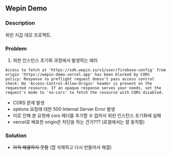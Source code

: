 ## Wepin Demo

### Description

위핀 지갑 데모 프로젝트.

### Problem

1. 위핀 인스턴스 초기화 과정에서 발생하는 에러

```shell
Access to fetch at 'https://sdk.wepin.io/v1/user/firebase-config' from origin 'https://wepin-demo.vercel.app' has been blocked by CORS policy: Response to preflight request doesn't pass access control check: No 'Access-Control-Allow-Origin' header is present on the requested resource. If an opaque response serves your needs, set the request's mode to 'no-cors' to fetch the resource with CORS disabled.
```

- CORS 문제 발생
- options 요청에 대한 500 Internal Server Error 발생
- 이로 인해 본 요청에 cors 헤더를 추가할 수 없어서 위핀 인스턴스 초기화에 실패
- vercel로 배포한 origin은 차단을 하는 건가??? (로컬에서는 잘 동작함)

### Solution

- ~~아직 해결하지 못함~~ (앱 삭제하고 다시 만들어서 해결)
